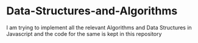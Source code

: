 # Data-Structures-and-Algorithms
I am trying to implement all the relevant Algorithms and Data Structures in Javascript and the code for the same is kept in this repository
